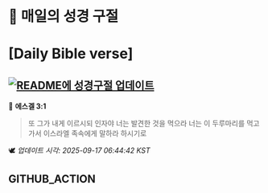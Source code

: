 # 🙏 매일의 성경 구절
# [Daily Bible verse]
## [![README에 성경구절 업데이트](https://github.com/DONGSUKA/first_test/actions/workflows/update-readme-bible.yml/badge.svg)](https://github.com/DONGSUKA/first_test/actions/workflows/update-readme-bible.yml)
<!-- START_BIBLE_VERSE -->
📖 **에스겔 3:1**
> 또 그가 내게 이르시되 인자야 너는 발견한 것을 먹으라 너는 이 두루마리를 먹고 가서 이스라엘 족속에게 말하라 하시기로

🕊️ _업데이트 시각: 2025-09-17 06:44:42 KST_
  <!-- END_BIBLE_VERSE -->
## GITHUB_ACTION
